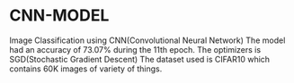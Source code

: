 # CNN-MODEL
Image Classification using CNN(Convolutional Neural Network) 
The model had an accuracy of 73.07% during the 11th epoch.
The optimizers is SGD(Stochastic Gradient Descent)
The dataset used is CIFAR10 which contains 60K images of variety of things.
